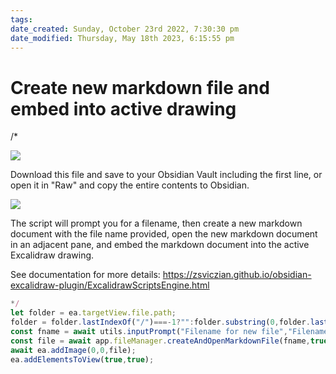 ```yaml
---
tags: 
date_created: Sunday, October 23rd 2022, 7:30:30 pm
date_modified: Thursday, May 18th 2023, 6:15:55 pm
---
```

# Create new markdown file and embed into active drawing
/*

![](https://raw.githubusercontent.com/zsviczian/obsidian-excalidraw-plugin/master/images/scripts-download-raw.jpg)

Download this file and save to your Obsidian Vault including the first line, or open it in "Raw" and copy the entire contents to Obsidian.

![](https://raw.githubusercontent.com/zsviczian/obsidian-excalidraw-plugin/master/images/scripts-create-and-embed-new-markdown-file.jpg)

The script will prompt you for a filename, then create a new markdown document with the file name provided, open the new markdown document in an adjacent pane, and embed the markdown document into the active Excalidraw drawing.

See documentation for more details:
https://zsviczian.github.io/obsidian-excalidraw-plugin/ExcalidrawScriptsEngine.html

```javascript
*/
let folder = ea.targetView.file.path;
folder = folder.lastIndexOf("/")===-1?"":folder.substring(0,folder.lastIndexOf("/"))+"/";
const fname = await utils.inputPrompt("Filename for new file","Filename",folder);
const file = await app.fileManager.createAndOpenMarkdownFile(fname,true);
await ea.addImage(0,0,file);
ea.addElementsToView(true,true);
